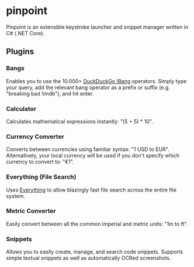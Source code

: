 # pinpoint

Pinpoint is an extensible keystroke launcher and snippet manager written in C# (.NET Core).

## Plugins

### Bangs

Enables you to use the 10.000+ [DuckDuckGo !Bang](https://duckduckgo.com/bang) operators. Simply type your query, add the relevant bang operator as a prefix or suffix (e.g. "breaking bad !imdb"), and hit enter.

### Calculator

Calculates mathematical expressions instantly: "(5 + 5) * 10".

### Currency Converter

Converts between currencies using familiar syntax: "1 USD to EUR". Alternatively, your local currency will be used if you don't specify which currency to convert to: "€1".

### Everything (File Search)

Uses [Everything](https://www.voidtools.com/) to allow blazingly fast file search across the entire file system.

### Metric Converter

Easily convert between all the common imperial and metric units: "1m to ft".

### Snippets

Allows you to easily create, manage, and search code snippets. Supports simple textual snippets as well as automatically OCRed screenshots.

